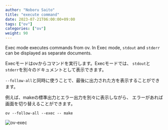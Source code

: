 ```yaml
---
author: "Noboru Saito"
title: "execute command"
date: 2023-07-21T06:00:00+09:00
tags: ["ov"]
categories: ["ov"]
weight: 90
---
```


Exec mode executes commands from ov. In Exec mode,
`stdout` and `stderr` can be displayed as separate documents.

Execモードはovからコマンドを実行します。Execモードでは、
`stdout`と`stderr`を別々のドキュメントとして表示できます。

`--follow-all`と同時に使うことで、最後に出力された方を表示することができます。

例えば、makeの標準出力とエラー出力を別々に表示しながら、
エラーがあれば画面を切り替えることができます。

```console
ov --follow-all --exec -- make
```

![ov-exec](/ov/ov-exec.gif)
